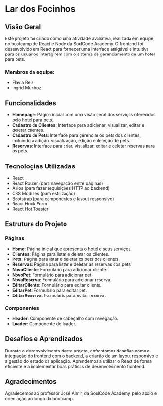 # Lar dos Focinhos

## Visão Geral

Este projeto foi criado como uma atividade avaliativa, realizada em equipe, no bootcamp de React e Node da SoulCode Academy. O frontend foi desenvolvido em React para fornecer uma interface amigável e intuitiva para os usuários interagirem com o sistema de gerenciamento de um hotel para pets.

### Membros da equipe:
- Flávia Reis
- Ingrid Munhoz

## Funcionalidades

- **Homepage**: Página inicial com uma visão geral dos serviços oferecidos pelo hotel para pets.
- **Cadastro de Clientes**: Interface para adicionar, visualizar, editar e deletar clientes.
- **Cadastro de Pets**: Interface para gerenciar os pets dos clientes, incluindo a adição, visualização, edição e deleção de pets.
- **Reservas**: Interface para criar, visualizar, editar e deletar reservas para os pets.

## Tecnologias Utilizadas

- React
- React Router (para navegação entre páginas)
- Axios (para fazer requisições HTTP ao backend)
- CSS Modules (para estilização)
- Bootstrap (para componentes e layout responsivo)
- React Hook Form
- React Hot Toaster

## Estrutura do Projeto

### Páginas

- **Home**: Página inicial que apresenta o hotel e seus serviços.
- **Clientes**: Página para listar e deletar os clientes.
- **Pets**: Página para listar e deletar os pets dos clientes.
- **Reservas**: Página para listar e deletar as reservas dos pets.
- **NovoCliente**: Formulário para adicionar cliente.
- **NovoPet**: Formulário para adicionar pet.
- **NovaReserva**: Formulário para adicionar reserva.
- **EditarCliente**: Formulário para editar cliente.
- **EditarPet**: Formulário para editar pet.
- **EditarReserva**: Formulário para editar reserva.
### Componentes

- **Header**: Componente de cabeçalho com navegação.
- **Loader**: Componente de loader.


## Desafios e Aprendizados

Durante o desenvolvimento deste projeto, enfrentamos desafios como a integração do frontend com o backend, a criação de um layout responsivo e a gestão do estado da aplicação. Aprendemos a utilizar o React de forma eficiente e a implementar boas práticas de desenvolvimento frontend.

## Agradecimentos

Agradecemos ao professor José Almir, da SoulCode Academy, pelo apoio e orientação ao longo do bootcamp.
